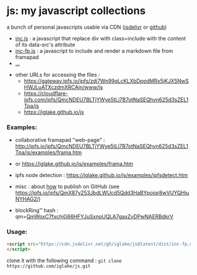 # js: my javascript collections

a bunch of personal javascripts usable via CDN ([jsdelivr][jd] or [github][gh])

 * [inc.js][1] : a javascript that replace div with class=include with the content of its data-src's attribute
 * [inc-fp.js][2] : a javascript to include and render a markdown file from framapad
 * [...](https://cdn.jsdelivr.net/gh/iglake/js@latest/dist/)

[1]: https://cdn.jsdelivr.net/gh/iglake/js@latest/dist/inc.js
[2]: https://cdn.jsdelivr.net/gh/iglake/js@latest/dist/inc-fp.js

 * other URLs for accessing the files :
    - https://gateway.ipfs.io/ipfs/zdj7Wn99qLcKLXbDppdMRx5jKJX5NwSHWJLuATXczdmXRCAjn/www/js
    - https://cloudflare-ipfs.com/ipfs/QmcNDEU7BLTjYWye5tLi7B7otNaSEQhvn625d3sZEL1Tpa/js
    - https://iglake.github.io/js

### Examples:

 * collaborative framapad "web-page" : <http://ipfs.io/ipfs/QmcNDEU7BLTjYWye5tLi7B7otNaSEQhvn625d3sZEL1Tpa/js/examples/frama.htm>
 *  or <https://iglake.github.io/js/examples/frama.htm>

 *  ipfs node detection : <https://iglake.github.io/js/examples/ipfsdetect.htm>

 * misc : about [how](https://www.one-tab.com/page/XuCCeOg2SkSSwTD8JzvWfw) to publish on GitHub (see <https://ipfs.io/ipfs/QmX87y253JbdLWUcd5Qdd3HaBYpoiqr8wVUYQHiuNYHAG2/>)

 * blockRing™ hash : qm=[QmWoxC7fxchjG66HFYJuSxnpUQLA7gaxZvDPwNAERBdkrV](http://gateway.ipfs.io/ipfs/QmWoxC7fxchjG66HFYJuSxnpUQLA7gaxZvDPwNAERBdkrV)

### Usage:

```html
<script src="https://cdn.jsdelivr.net/gh/iglake/js@latest/dist/inc-fp.min.js">
</script>
 ```

[gh]: http://github.com/iglake/
[jd]: https://www.jsdelivr.com/package/gh/iglake/js

clone it with the following command :
  ```git clone https://github.com/iglake/js.git```

